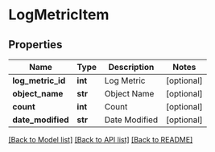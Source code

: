 # LogMetricItem

## Properties
Name | Type | Description | Notes
------------ | ------------- | ------------- | -------------
**log_metric_id** | **int** | Log Metric | [optional] 
**object_name** | **str** | Object Name | [optional] 
**count** | **int** | Count | [optional] 
**date_modified** | **str** | Date Modified | [optional] 

[[Back to Model list]](../README.md#documentation-for-models) [[Back to API list]](../README.md#documentation-for-api-endpoints) [[Back to README]](../README.md)


